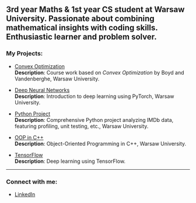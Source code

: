 ## 3rd year Maths & 1st year CS student at Warsaw University. Passionate about combining mathematical insights with coding skills. Enthusiastic learner and problem solver.

### My Projects:

- [Convex Optimization](https://github.com/dg7s/ConvexOptimization)  
  **Description**: Course work based on *Convex Optimization* by Boyd and Vandenberghe, Warsaw University.

- [Deep Neural Networks](https://github.com/dg7s/DeepNeuralNetworks)  
  **Description**: Introduction to deep learning using PyTorch, Warsaw University.

- [Python Project](https://gitlab.mimuw.edu.pl/dg448617/tools-supporting-data-analysis-in-python/-/tree/master/final_project?ref_type=heads)  
  **Description**: Comprehensive Python project analyzing IMDb data, featuring profiling, unit testing, etc., Warsaw University.
  
- [OOP in C++](https://github.com/dg7s/object-oriented-programming-cpp)  
  **Description**: Object-Oriented Programming in C++, Warsaw University.

- [TensorFlow](https://github.com/dg7s/Deep_learning_tensorflow)  
  **Description**: Deep learning using TensorFlow.

---

### Connect with me:

- [LinkedIn](https://www.linkedin.com/in/dominik-gawe%C5%82/)
